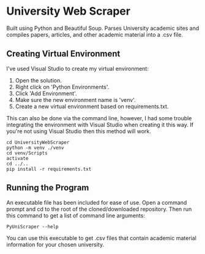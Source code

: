 # University Web Scraper
Built using Python and Beautiful Soup. Parses University academic sites and compiles papers, articles, 
and other academic material into a .csv file.

## Creating Virtual Environment
I've used Visual Studio to create my virtual environment:
 1. Open the solution.
 1. Right click on 'Python Environments'. 
 1. Click 'Add Environment'.
 1. Make sure the new environment name is 'venv'.
 1. Create a new virtual environment based on requirements.txt.

This can also be done via the command line, however, I had some trouble integrating the environment with
Visual Studio when creating it this way. If you're not using Visual Studio then this method will work.

    cd UniversityWebScraper
    python -m venv ./venv
    cd venv/Scripts
    activate
    cd ../..
    pip install -r requirements.txt

## Running the Program
An executable file has been included for ease of use. Open a command prompt and cd to the root of the 
cloned/downloaded repository. Then run this command to get a list of command line arguments:
    
    PyUniScraper --help

You can use this executable to get .csv files that contain academic material information for your 
chosen university.